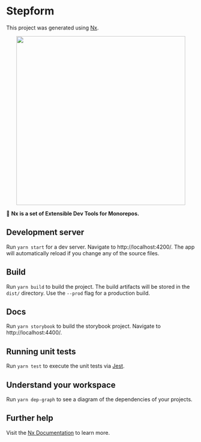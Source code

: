 # Stepform

This project was generated using [Nx](https://nx.dev).

<p align="center"><img src="https://raw.githubusercontent.com/nrwl/nx/master/images/nx-logo.png" width="450"></p>

🔎 **Nx is a set of Extensible Dev Tools for Monorepos.**

## Development server

Run `yarn start` for a dev server. Navigate to http://localhost:4200/. The app will automatically reload if you change any of the source files.

## Build

Run `yarn build` to build the project. The build artifacts will be stored in the `dist/` directory. Use the `--prod` flag for a production build.

## Docs

Run `yarn storybook` to build the storybook project. Navigate to http://localhost:4400/.

## Running unit tests

Run `yarn test` to execute the unit tests via [Jest](https://jestjs.io).

## Understand your workspace

Run `yarn dep-graph` to see a diagram of the dependencies of your projects.

## Further help

Visit the [Nx Documentation](https://nx.dev) to learn more.
